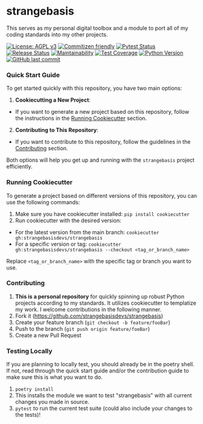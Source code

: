 # strangebasis

This serves as my personal digital toolbox and a module to port all of my coding standards into my other projects.

[![License: AGPL v3](https://img.shields.io/badge/License-AGPL%20v3-blue.svg)](https://www.gnu.org/licenses/agpl-3.0)
[![Commitizen friendly](https://img.shields.io/badge/commitizen-friendly-brightgreen.svg)](http://commitizen.github.io/cz-cli/)
[![Pytest Status](https://github.com/strangebasisdevs/strangebasis/actions/workflows/ci.yaml/badge.svg)](https://github.com/strangebasisdevs/strangebasis/actions)
[![Release Status](https://github.com/strangebasisdevs/strangebasis/actions/workflows/release.yaml/badge.svg)](https://github.com/strangebasisdevs/strangebasis/actions)
[![Maintainability](https://api.codeclimate.com/v1/badges/2813985152cc8c721f8a/maintainability)](https://codeclimate.com/repos/672073070b6110522aa99c3e/maintainability)
[![Test Coverage](https://api.codeclimate.com/v1/badges/2813985152cc8c721f8a/test_coverage)](https://codeclimate.com/repos/672073070b6110522aa99c3e/test_coverage)
[![Python Version](https://img.shields.io/badge/python-3.12-blue)](https://www.python.org/downloads/)
[![GitHub last commit](https://img.shields.io/github/last-commit/strangebasisdevs/strangebasis)](https://github.com/strangebasisdevs/strangebasis/commits/main)

### Quick Start Guide

To get started quickly with this repository, you have two main options:

1. **Cookiecutting a New Project**:

- If you want to generate a new project based on this repository, follow the instructions in the [Running Cookiecutter](#running-cookiecutter) section.

2. **Contributing to This Repository**:

- If you want to contribute to this repository, follow the guidelines in the [Contributing](#contributing) section.

Both options will help you get up and running with the `strangebasis` project efficiently.

### Running Cookiecutter

To generate a project based on different versions of this repository, you can use the following commands:

1. Make sure you have cookiecutter installed: `pip install cookiecutter`
2. Run cookiecutter with the desired version:

- For the latest version from the main branch: `cookiecutter gh:strangebasisdevs/strangebasis`
- For a specific version or tag: `cookiecutter gh:strangebasisdevs/strangebasis --checkout <tag_or_branch_name>`

Replace `<tag_or_branch_name>` with the specific tag or branch you want to use.

### Contributing

1. **This is a personal repository** for quickly spinning up robust Python projects according to my standards. It utilizes cookiecutter to templatize my work. I welcome contributions in the following manner.
2. Fork it (https://github.com/strangebasisdevs/strangebasis)
3. Create your feature branch (`git checkout -b feature/fooBar`)
4. Push to the branch (`git push origin feature/fooBar`)
5. Create a new Pull Request

### Testing Locally

If you are planning to locally test, you should already be in the poetry shell. If not, read through the quick start guide and/or the contribution guide to make sure this is what you want to do.

1. `poetry install`
1. This installs the module we want to test "strangebasis" with all current changes you made in source.
1. `pytest` to run the current test suite (could also include your changes to the tests)!
